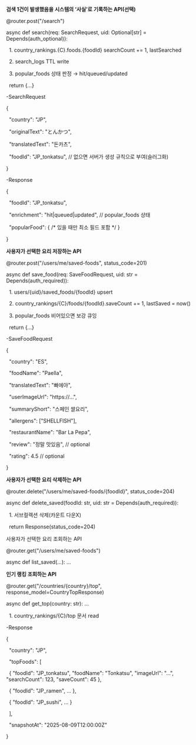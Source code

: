 **검색 1건이 발생했음을 시스템의 ‘사실’로 기록하는 API(선택)**

@router.post("/search")

async def search(req: SearchRequest, uid: Optional\[str] = Depends(auth\_optional)):

&nbsp;   1. country\_rankings.{C}.foods.{foodId} searchCount += 1, lastSearched

&nbsp;   2. search\_logs TTL write

&nbsp;   3. popular\_foods 상태 판정 → hit/queued/updated

&nbsp;   return {...}

-SearchRequest

{

&nbsp; "country": "JP",

&nbsp; "originalText": "とんかつ",

&nbsp; "translatedText": "돈카츠",

&nbsp; "foodId": "JP\_tonkatsu",          // 없으면 서버가 생성 규칙으로 부여(슬러그화)

}

-Response

{

&nbsp; "foodId": "JP\_tonkatsu",

&nbsp; "enrichment": "hit|queued|updated",   // popular\_foods 상태

&nbsp; "popularFood": { /\* 있을 때만 최소 필드 포함 \*/ }

}



**사용자가 선택한 요리 저장하는 API**

@router.post("/users/me/saved-foods", status\_code=201)

async def save\_food(req: SaveFoodRequest, uid: str = Depends(auth\_required)):

&nbsp;   1. users/{uid}/saved\_foods/{foodId} upsert

&nbsp;   2. country\_rankings/{C}/foods/{foodId}.saveCount += 1, lastSaved = now()

&nbsp;   3. popular\_foods 비어있으면 보강 큐잉

&nbsp;   return {...}

-SaveFoodRequest

{

&nbsp; "country": "ES",

&nbsp; "foodName": "Paella",

&nbsp; "translatedText": "빠에야",

&nbsp; "userImageUrl": "https://...",

&nbsp; "summaryShort": "스페인 쌀요리",

&nbsp; "allergens": \["SHELLFISH"],

&nbsp; "restaurantName": "Bar La Pepa",

&nbsp; "review": "정말 맛있음",        // optional

&nbsp; "rating": 4.5                  // optional

}



**사용자가 선택한 요리 삭제하는 API**

@router.delete("/users/me/saved-foods/{foodId}", status\_code=204)

async def delete\_saved(foodId: str, uid: str = Depends(auth\_required)):

&nbsp;   1. 서브컬렉션 삭제(카운트 다운X)

&nbsp;   return Response(status\_code=204)



사용자가 선택한 요리 조회하는 API

@router.get("/users/me/saved-foods")

async def list\_saved(...): ...



**인기 랭킹 조회하는 API**

@router.get("/countries/{country}/top", response\_model=CountryTopResponse)

async def get\_top(country: str): ...

&nbsp;   1. country\_rankings/{C}/top 문서 read

-Response

{

&nbsp; "country": "JP",

&nbsp; "topFoods": \[

&nbsp;   { "foodId": "JP\_tonkatsu", "foodName": "Tonkatsu", "imageUrl": "...", "searchCount": 123, "saveCount": 45 },

&nbsp;   { "foodId": "JP\_ramen", ... },

&nbsp;   { "foodId": "JP\_sushi", ... }

&nbsp; ],

&nbsp; "snapshotAt": "2025-08-09T12:00:00Z"

}



